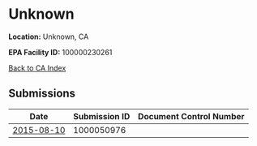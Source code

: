 # Unknown

**Location:** Unknown, CA

**EPA Facility ID:** 100000230261

[Back to CA Index](../../index.md)

## Submissions

| Date | Submission ID | Document Control Number |
|------|--------------|-------------------------|
| [2015-08-10](submissions/1000050976.md) | 1000050976 |  |

